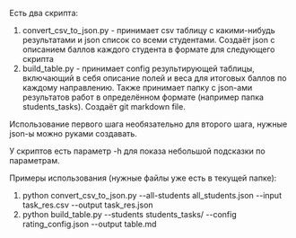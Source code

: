Есть два скрипта:
1. convert_csv_to_json.py    -  принимает csv таблицу с какими-нибудь результатами и json список со всеми студентами. Создаёт json с описанием баллов каждого студента в формате для следующего скрипта
2. build_table.py    -  принимает config результирующей таблицы, включающий в себя описание полей и веса для итоговых баллов по каждому направлению. Также принимает папку с json-ами результатов работ в определённом формате (например папка students_tasks). Создаёт git markdown file.

Использование первого шага необязательно для второго шага, нужные json-ы можно руками создавать.

У скриптов есть параметр -h для показа небольшой подсказки по параметрам.

Примеры использования (нужные файлы уже есть в текущей папке):
1. python convert_csv_to_json.py --all-students all_students.json --input task_res.csv --output task_res.json
2. python build_table.py --students students_tasks/ --config rating_config.json --output table.md
